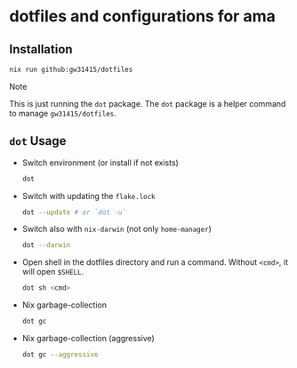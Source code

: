 # dotfiles and configurations for ama

## Installation

```bash
nix run github:gw31415/dotfiles
```
> [!note]
> This is just running the `dot` package. The `dot` package is a helper command to manage `gw31415/dotfiles`.

## `dot` Usage

- Switch environment (or install if not exists)
	```bash
	dot
	```

- Switch with updating the `flake.lock`
	```bash
	dot --update # or `dot -u`
	```

- Switch also with `nix-darwin` (not only `home-manager`)
	```bash
	dot --darwin
	```

- Open shell in the dotfiles directory and run a command. Without `<cmd>`, it will open `$SHELL`.
	```bash
	dot sh <cmd>
	```

- Nix garbage-collection
	```bash
	dot gc
	```

- Nix garbage-collection (aggressive)
	```bash
	dot gc --aggressive
	```
